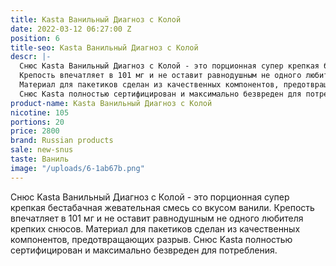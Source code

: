 ```yaml
---
title: Kasta Ванильный Диагноз с Колой
date: 2022-03-12 06:27:00 Z
position: 6
title-seo: Kasta Ванильный Диагноз с Колой
descr: |-
  Снюс Kasta Ванильный Диагноз с Колой - это порционная супер крепкая бестабачная жевательная смесь со вкусом ванили.
  Крепость впечатляет в 101 мг и не оставит равнодушным не одного любителя крепких снюсов.
  Материал для пакетиков сделан из качественных компонентов, предотвращающих разрыв.
  Снюс Kasta полностью сертифицирован и максимально безвреден для потребления.
product-name: Kasta Ванильный Диагноз с Колой
nicotine: 105
portions: 20
price: 2800
brand: Russian products
sale: new-snus
taste: Ваниль
image: "/uploads/6-1ab67b.png"
---
```


Снюс Kasta Ванильный Диагноз с Колой - это порционная супер крепкая бестабачная жевательная смесь со вкусом ванили.
Крепость впечатляет в 101 мг и не оставит равнодушным не одного любителя крепких снюсов.
Материал для пакетиков сделан из качественных компонентов, предотвращающих разрыв.
Снюс Kasta полностью сертифицирован и максимально безвреден для потребления.